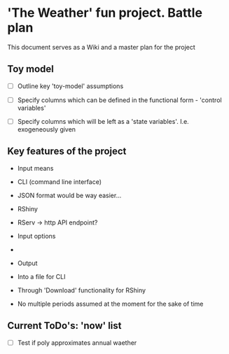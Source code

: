 # 'The Weather' fun project. Battle plan

This document serves as a Wiki and a master plan for the project

## Toy model
- [ ]  Outline key 'toy-model' assumptions
  - [ ] Specify columns which can be defined in the functional form - 'control variables'
  - [ ] Specify columns which will be left as a 'state variables'. I.e. exogeneously given
  
  
## Key features of the project

- Input means
 - CLI (command line interface)
  - JSON format would be way easier...
 - RShiny
 - RServ -> http API endpoint?
 
- Input options
 - 
 
 
- Output
 - Into a file for CLI  
 - Through 'Download' functionality for RShiny
 - No multiple periods assumed at the moment for the sake of time

## Current ToDo's: 'now' list
- [ ] Test if poly approximates annual waether 


